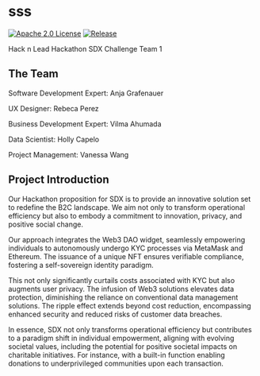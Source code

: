# sss

[![Apache 2.0 License](https://img.shields.io/badge/license-Apache%202.0-blue.svg?style=flat)](http://www.apache.org/licenses/LICENSE-2.0.html) [![Release](https://jitpack.io/v/nekocode/Badge.svg)](https://jitpack.io/#nekocode/Badge)

Hack n Lead Hackathon SDX Challenge Team 1

## The Team
Software Development Expert: Anja Grafenauer 

UX Designer: Rebeca Perez

Business Development Expert: Vilma Ahumada  

Data Scientist: Holly Capelo

Project Management: Vanessa Wang

<!-- ![alt text](foto-46.jpg) -->

## Project Introduction 
Our Hackathon proposition for SDX is to provide an innovative solution set to redefine the B2C landscape. We aim not only to transform operational efficiency but also to embody a commitment to innovation, privacy, and positive social change.

Our approach integrates the Web3 DAO widget, seamlessly empowering individuals to autonomously undergo KYC processes via MetaMask and Ethereum. The issuance of a unique NFT ensures verifiable compliance, fostering a self-sovereign identity paradigm.

This not only significantly curtails costs associated with KYC but also augments user privacy. The infusion of Web3 solutions elevates data protection, diminishing the reliance on conventional data management solutions. The ripple effect extends beyond cost reduction, encompassing enhanced security and reduced risks of customer data breaches.

In essence, SDX not only transforms operational efficiency but contributes to a paradigm shift in individual empowerment, aligning with evolving societal values, including the potential for positive societal impacts on charitable initiatives. For instance, with a built-in function enabling donations to underprivileged communities upon each transaction.
